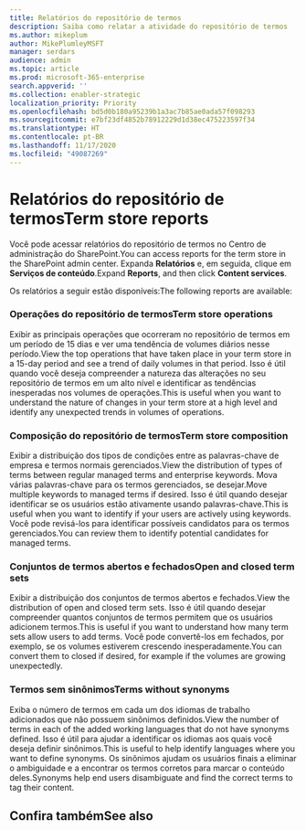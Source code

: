 ```yaml
---
title: Relatórios do repositório de termos
description: Saiba como relatar a atividade do repositório de termos
ms.author: mikeplum
author: MikePlumleyMSFT
manager: serdars
audience: admin
ms.topic: article
ms.prod: microsoft-365-enterprise
search.appverid: ''
ms.collection: enabler-strategic
localization_priority: Priority
ms.openlocfilehash: bd5d0b180a95239b1a3ac7b85ae0ada57f098293
ms.sourcegitcommit: e7bf23df4852b78912229d1d38ec475223597f34
ms.translationtype: HT
ms.contentlocale: pt-BR
ms.lasthandoff: 11/17/2020
ms.locfileid: "49087269"
---
```

# <a name="term-store-reports"></a><span data-ttu-id="0c35b-103">Relatórios do repositório de termos</span><span class="sxs-lookup"><span data-stu-id="0c35b-103">Term store reports</span></span>

<span data-ttu-id="0c35b-104">Você pode acessar relatórios do repositório de termos no Centro de administração do SharePoint.</span><span class="sxs-lookup"><span data-stu-id="0c35b-104">You can access reports for the term store in the SharePoint admin center.</span></span> <span data-ttu-id="0c35b-105">Expanda **Relatórios** e, em seguida, clique em **Serviços de conteúdo**.</span><span class="sxs-lookup"><span data-stu-id="0c35b-105">Expand **Reports**, and then click **Content services**.</span></span>

<span data-ttu-id="0c35b-106">Os relatórios a seguir estão disponíveis:</span><span class="sxs-lookup"><span data-stu-id="0c35b-106">The following reports are available:</span></span>

### <a name="term-store-operations"></a><span data-ttu-id="0c35b-107">Operações do repositório de termos</span><span class="sxs-lookup"><span data-stu-id="0c35b-107">Term store operations</span></span>

<span data-ttu-id="0c35b-108">Exibir as principais operações que ocorreram no repositório de termos em um período de 15 dias e ver uma tendência de volumes diários nesse período.</span><span class="sxs-lookup"><span data-stu-id="0c35b-108">View the top operations that have taken place in your term store in a 15-day period and see a trend of daily volumes in that period.</span></span> <span data-ttu-id="0c35b-109">Isso é útil quando você deseja compreender a natureza das alterações no seu repositório de termos em um alto nível e identificar as tendências inesperadas nos volumes de operações.</span><span class="sxs-lookup"><span data-stu-id="0c35b-109">This is useful when you want to understand the nature of changes in your term store at a high level and identify any unexpected trends in volumes of operations.</span></span> 

### <a name="term-store-composition"></a><span data-ttu-id="0c35b-110">Composição do repositório de termos</span><span class="sxs-lookup"><span data-stu-id="0c35b-110">Term store composition</span></span>

<span data-ttu-id="0c35b-111">Exibir a distribuição dos tipos de condições entre as palavras-chave de empresa e termos normais gerenciados.</span><span class="sxs-lookup"><span data-stu-id="0c35b-111">View the distribution of types of terms between regular managed terms and enterprise keywords.</span></span> <span data-ttu-id="0c35b-112">Mova várias palavras-chave para os termos gerenciados, se desejar.</span><span class="sxs-lookup"><span data-stu-id="0c35b-112">Move multiple keywords to managed terms if desired.</span></span> <span data-ttu-id="0c35b-113">Isso é útil quando desejar identificar se os usuários estão ativamente usando palavras-chave.</span><span class="sxs-lookup"><span data-stu-id="0c35b-113">This is useful when you want to identify if your users are actively using keywords.</span></span> <span data-ttu-id="0c35b-114">Você pode revisá-los para identificar possíveis candidatos para os termos gerenciados.</span><span class="sxs-lookup"><span data-stu-id="0c35b-114">You can review them to identify potential candidates for managed terms.</span></span>

### <a name="open-and-closed-term-sets"></a><span data-ttu-id="0c35b-115">Conjuntos de termos abertos e fechados</span><span class="sxs-lookup"><span data-stu-id="0c35b-115">Open and closed term sets</span></span>

<span data-ttu-id="0c35b-116">Exibir a distribuição dos conjuntos de termos abertos e fechados.</span><span class="sxs-lookup"><span data-stu-id="0c35b-116">View the distribution of open and closed term sets.</span></span> <span data-ttu-id="0c35b-117">Isso é útil quando desejar compreender quantos conjuntos de termos permitem que os usuários adicionem termos.</span><span class="sxs-lookup"><span data-stu-id="0c35b-117">This is useful if you want to understand how many term sets allow users to add terms.</span></span> <span data-ttu-id="0c35b-118">Você pode convertê-los em fechados, por exemplo, se os volumes estiverem crescendo inesperadamente.</span><span class="sxs-lookup"><span data-stu-id="0c35b-118">You can convert them to closed if desired, for example if the volumes are growing unexpectedly.</span></span> 

### <a name="terms-without-synonyms"></a><span data-ttu-id="0c35b-119">Termos sem sinônimos</span><span class="sxs-lookup"><span data-stu-id="0c35b-119">Terms without synonyms</span></span>

<span data-ttu-id="0c35b-120">Exiba o número de termos em cada um dos idiomas de trabalho adicionados que não possuem sinônimos definidos.</span><span class="sxs-lookup"><span data-stu-id="0c35b-120">View the number of terms in each of the added working languages that do not have synonyms defined.</span></span> <span data-ttu-id="0c35b-121">Isso é útil para ajudar a identificar os idiomas aos quais você deseja definir sinônimos.</span><span class="sxs-lookup"><span data-stu-id="0c35b-121">This is useful to help identify languages where you want to define synonyms.</span></span> <span data-ttu-id="0c35b-122">Os sinônimos ajudam os usuários finais a eliminar o ambiguidade e a encontrar os termos corretos para marcar o conteúdo deles.</span><span class="sxs-lookup"><span data-stu-id="0c35b-122">Synonyms help end users disambiguate and find the correct terms to tag their content.</span></span>

## <a name="see-also"></a><span data-ttu-id="0c35b-123">Confira também</span><span class="sxs-lookup"><span data-stu-id="0c35b-123">See also</span></span>



  






